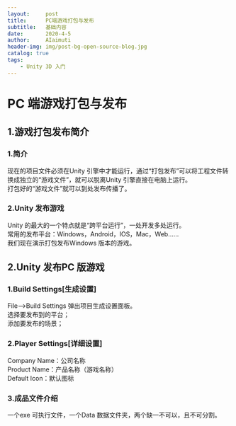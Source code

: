 ```yaml
---
layout:     post
title:      PC端游戏打包与发布
subtitle:   基础内容
date:       2020-4-5
author:     AIaimuti
header-img: img/post-bg-open-source-blog.jpg
catalog: true
tags:
    - Unity 3D 入门
---
```

# PC 端游戏打包与发布
## 1.游戏打包发布简介
### 1.简介
现在的项目文件必须在Unity 引擎中才能运行，通过“打包发布”可以将工程文件转换成独立的“游戏文件”，就可以脱离Unity 引擎直接在电脑上运行。<br>
打包好的“游戏文件”就可以到处发布传播了。

### 2.Unity 发布游戏
Unity 的最大的一个特点就是“跨平台运行”，一处开发多处运行。<br>
常用的发布平台：Windows，Android，IOS，Mac，Web......<br>
我们现在演示打包发布Windows 版本的游戏。

## 2.Unity 发布PC 版游戏
### 1.Build Settings[生成设置]
File-->Build Settings 弹出项目生成设置面板。<br>
选择要发布到的平台；<br>
添加要发布的场景；

### 2.Player Settings[详细设置]
Company Name：公司名称<br>
Product Name：产品名称（游戏名称）<br>
Default Icon：默认图标

### 3.成品文件介绍
一个exe 可执行文件，一个Data 数据文件夹，两个缺一不可以，且不可分割。
